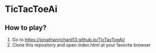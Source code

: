 # TicTacToeAi

## How to play?
1. Go to https://jonathanrichard13.github.io/TicTacToeAi/
2. Clone this repository and open index.html at your favorite browser
